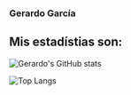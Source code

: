 ### Gerardo García

## Mis estadístias son:

![Gerardo's GitHub stats](https://github-readme-stats.vercel.app/api?username=ggarcia410&show_icons=true&theme=tokyonight)

![Top Langs](https://github-readme-stats.vercel.app/api/top-langs/?username=ggarcia410&show_icons=true&theme=tokyonight)
